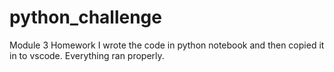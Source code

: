 # python_challenge
Module 3 Homework
I wrote the code in python notebook and then copied it in to vscode. 
Everything ran properly.
